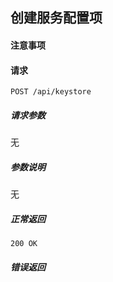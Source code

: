 ## 创建服务配置项

#### 注意事项

#### 请求

```
POST /api/keystore
```

##### 请求参数

无

##### 参数说明

无

##### 正常返回

```
200 OK
```

##### 错误返回
